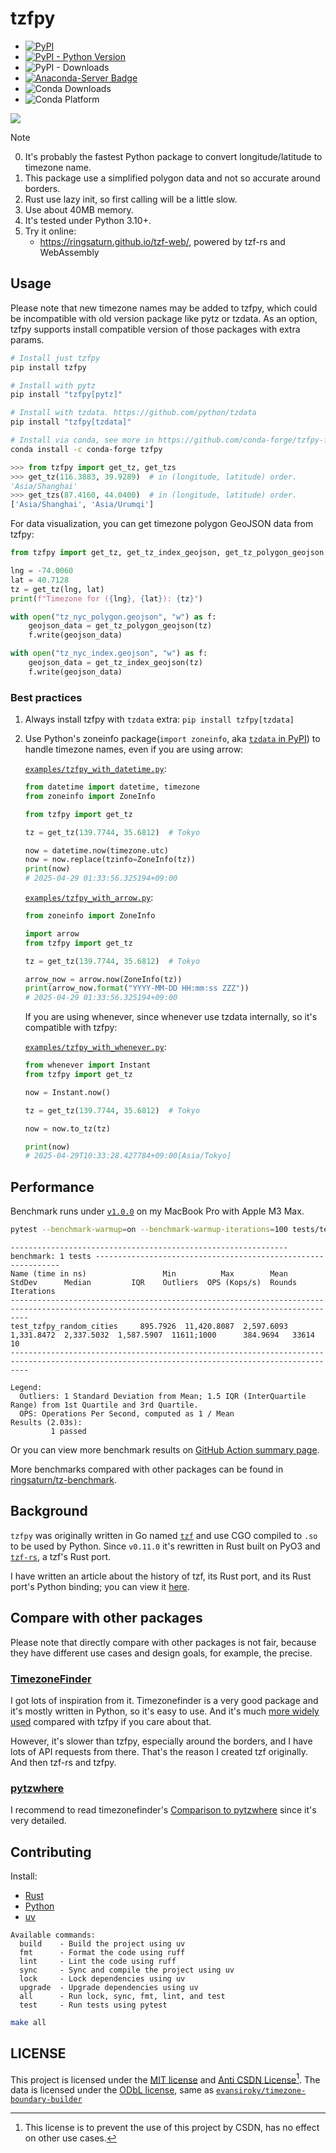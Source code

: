 # tzfpy

- [![PyPI](https://img.shields.io/pypi/v/tzfpy)](https://pypi.org/project/tzfpy/)
- [![PyPI - Python Version](https://img.shields.io/pypi/pyversions/tzfpy)](https://pypi.org/project/tzfpy/)
- ![PyPI - Downloads](https://img.shields.io/pypi/dd/tzfpy)
- [![Anaconda-Server Badge](https://anaconda.org/conda-forge/tzfpy/badges/version.svg)](https://anaconda.org/conda-forge/tzfpy)
- ![Conda Downloads](https://img.shields.io/conda/d/conda-forge/tzfpy)
- ![Conda Platform](https://img.shields.io/conda/p/conda-forge/tzfpy)

![](https://github.com/ringsaturn/tzf/blob/gh-pages/docs/tzf-social-media.png?raw=true)

> [!NOTE]
>
> 0. It's probably the fastest Python package to convert longitude/latitude to
>    timezone name.
> 1. This package use a simplified polygon data and not so accurate around
>    borders.
> 2. Rust use lazy init, so first calling will be a little slow.
> 3. Use about 40MB memory.
> 4. It's tested under Python 3.10+.
> 5. Try it online:
>    - <https://ringsaturn.github.io/tzf-web/>, powered by tzf-rs and
>      WebAssembly

## Usage

Please note that new timezone names may be added to tzfpy, which could be
incompatible with old version package like pytz or tzdata. As an option, tzfpy
supports install compatible version of those packages with extra params.

```bash
# Install just tzfpy
pip install tzfpy

# Install with pytz
pip install "tzfpy[pytz]"

# Install with tzdata. https://github.com/python/tzdata
pip install "tzfpy[tzdata]"

# Install via conda, see more in https://github.com/conda-forge/tzfpy-feedstock
conda install -c conda-forge tzfpy
```

```python
>>> from tzfpy import get_tz, get_tzs
>>> get_tz(116.3883, 39.9289)  # in (longitude, latitude) order.
'Asia/Shanghai'
>>> get_tzs(87.4160, 44.0400)  # in (longitude, latitude) order.
['Asia/Shanghai', 'Asia/Urumqi']
```

For data visualization, you can get timezone polygon GeoJSON data from tzfpy:

```python
from tzfpy import get_tz, get_tz_index_geojson, get_tz_polygon_geojson

lng = -74.0060
lat = 40.7128
tz = get_tz(lng, lat)
print(f"Timezone for ({lng}, {lat}): {tz}")

with open("tz_nyc_polygon.geojson", "w") as f:
    geojson_data = get_tz_polygon_geojson(tz)
    f.write(geojson_data)

with open("tz_nyc_index.geojson", "w") as f:
    geojson_data = get_tz_index_geojson(tz)
    f.write(geojson_data)
```

### Best practices

1. Always install tzfpy with `tzdata` extra: `pip install tzfpy[tzdata]`
2. Use Python's zoneinfo package(`import zoneinfo`, aka
   [`tzdata` in PyPI](https://pypi.org/project/tzdata/)) to handle timezone
   names, even if you are using arrow:

   [`examples/tzfpy_with_datetime.py`](examples/tzfpy_with_datetime.py):

   ```python
   from datetime import datetime, timezone
   from zoneinfo import ZoneInfo

   from tzfpy import get_tz

   tz = get_tz(139.7744, 35.6812)  # Tokyo

   now = datetime.now(timezone.utc)
   now = now.replace(tzinfo=ZoneInfo(tz))
   print(now)
   # 2025-04-29 01:33:56.325194+09:00
   ```

   [`examples/tzfpy_with_arrow.py`](examples/tzfpy_with_arrow.py):

   ```python
   from zoneinfo import ZoneInfo

   import arrow
   from tzfpy import get_tz

   tz = get_tz(139.7744, 35.6812)  # Tokyo

   arrow_now = arrow.now(ZoneInfo(tz))
   print(arrow_now.format("YYYY-MM-DD HH:mm:ss ZZZ"))
   # 2025-04-29 01:33:56.325194+09:00
   ```

   If you are using whenever, since whenever use tzdata internally, so it's
   compatible with tzfpy:

   [`examples/tzfpy_with_whenever.py`](examples/tzfpy_with_whenever.py):

   ```python
   from whenever import Instant
   from tzfpy import get_tz

   now = Instant.now()

   tz = get_tz(139.7744, 35.6812)  # Tokyo

   now = now.to_tz(tz)

   print(now)
   # 2025-04-29T10:33:28.427784+09:00[Asia/Tokyo]
   ```

## Performance

Benchmark runs under
[`v1.0.0`](https://github.com/ringsaturn/tzfpy/releases/tag/v1.0.0) on my
MacBook Pro with Apple M3 Max.

```bash
pytest --benchmark-warmup=on --benchmark-warmup-iterations=100 tests/test_bench.py
```

```
-------------------------------------------------------------- benchmark: 1 tests --------------------------------------------------------------
Name (time in ns)                 Min          Max        Mean      StdDev      Median         IQR    Outliers  OPS (Kops/s)  Rounds  Iterations
------------------------------------------------------------------------------------------------------------------------------------------------
test_tzfpy_random_cities     895.7926  11,420.8087  2,597.6093  1,331.8472  2,337.5032  1,587.5907  11611;1000      384.9694   33614          10
------------------------------------------------------------------------------------------------------------------------------------------------

Legend:
  Outliers: 1 Standard Deviation from Mean; 1.5 IQR (InterQuartile Range) from 1st Quartile and 3rd Quartile.
  OPS: Operations Per Second, computed as 1 / Mean
Results (2.03s):
         1 passed
```

Or you can view more benchmark results on
[GitHub Action summary page](https://github.com/ringsaturn/tzfpy/actions/workflows/Test.yml).

More benchmarks compared with other packages can be found in
[ringsaturn/tz-benchmark](https://github.com/ringsaturn/tz-benchmark).

## Background

`tzfpy` was originally written in Go named [`tzf`][tzf] and use CGO compiled to
`.so` to be used by Python. Since `v0.11.0` it's rewritten in Rust built on PyO3
and [`tzf-rs`][tzf-rs], a tzf's Rust port.

I have written an article about the history of tzf, its Rust port, and its Rust
port's Python binding; you can view it
[here](https://blog.ringsaturn.me/en/posts/2023-01-31-history-of-tzf/).

[tzf]: https://github.com/ringsaturn/tzf
[tzf-rs]: https://github.com/ringsaturn/tzf-rs

## Compare with other packages

Please note that directly compare with other packages is not fair, because they
have different use cases and design goals, for example, the precise.

### [TimezoneFinder](https://github.com/jannikmi/timezonefinder)

I got lots of inspiration from it. Timezonefinder is a very good package and
it's mostly written in Python, so it's easy to use. And it's much
[more widely used](https://github.com/jannikmi/timezonefinder/network/dependents)
compared with tzfpy if you care about that.

However, it's slower than tzfpy, especially around the borders, and I have lots
of API requests from there. That's the reason I created tzf originally. And then
tzf-rs and tzfpy.

### [pytzwhere](https://github.com/pegler/pytzwhere)

I recommend to read timezonefinder's
[Comparison to pytzwhere](https://timezonefinder.readthedocs.io/en/latest/3_about.html#comparison-to-pytzwhere)
since it's very detailed.

## Contributing

Install:

- [Rust](https://www.rust-lang.org/tools/install)
- [Python](https://www.python.org/downloads/)
- [uv](https://docs.astral.sh/uv/)

```console
Available commands:
  build    - Build the project using uv
  fmt      - Format the code using ruff
  lint     - Lint the code using ruff
  sync     - Sync and compile the project using uv
  lock     - Lock dependencies using uv
  upgrade  - Upgrade dependencies using uv
  all      - Run lock, sync, fmt, lint, and test
  test     - Run tests using pytest
```

```bash
make all
```

## LICENSE

This project is licensed under the [MIT license](./LICENSE) and
[Anti CSDN License](./LICENSE_ANTI_CSDN.md)[^anti_csdn]. The data is licensed
under the
[ODbL license](https://github.com/ringsaturn/tzf-rel/blob/main/LICENSE), same as
[`evansiroky/timezone-boundary-builder`](https://github.com/evansiroky/timezone-boundary-builder)

[^anti_csdn]: This license is to prevent the use of this project by CSDN, has no
    effect on other use cases.

<!-- ## Other info

[![](https://ringsaturn.github.io/pypi-downloads-chart/tzfpy/download-trends.svg)](https://ringsaturn.github.io/pypi-downloads-chart/tzfpy/index.html) -->
